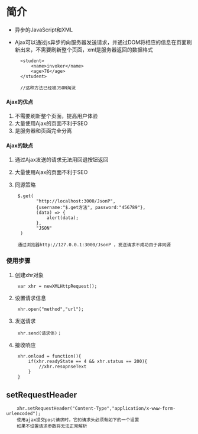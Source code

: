 # 简介
- 异步的JavaScript和XML
- Ajax可以通过js异步的向服务器发送请求，并通过DOM将相应的信息在页面刷新出来，不需要刷新整个页面，xml是服务器返回的数据格式

        <student>
            <name>invoker</name>
            <age>76</age>
        </student>
        
        //这种方法已经被JSON淘汰

#### Ajax的优点

1. 不需要刷新整个页面，提高用户体验
2. 大量使用Ajax的页面不利于SEO
3. 是服务器和页面完全分离

#### Ajax的缺点

1. 通过Ajax发送的请求无法用回退按钮返回
2. 大量使用Ajax的页面不利于SEO
3. 同源策略

        $.get(
               "http://localhost:3000/JsonP",
               {username:"$.get方法", password:"456789"},
               (data) => {
                   alert(data);
               },
               "JSON"
         ) 
        
        通过浏览器http://127.0.0.1:3000/JsonP ，发送请求不成功由于非同源

### 使用步骤

1. 创建xhr对象
    
        var xhr = newXMLHttpRequest();

2. 设置请求信息

        xhr.open("method","url");

3. 发送请求

        xhr.send(请求体)；
        
4. 接收响应

        xhr.onload = function(){
    		if(xhr.readyState == 4 && xhr.status == 200){
    			//xhr.resopnseText
    		}
    	}



## setRequestHeader

        xhr.setRequestHeader("Content-Type","application/x-www-form-urlencoded");
        使用ajax提交post请求时，它的请求头必须有如下的一个设置
        如果不设置请求参数将无法正常解析

## 